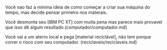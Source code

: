 Você nao faz a mínima ideia de como começar a criar sua máquina do tempo, mas decide pensar primeiro nos materais.

Você desmonta seu [IBM PC XT] com muita pena mas parece mais provavel que isso dê algum resultado.(computador/computador.md)

Você vai a um aterro local e pega [material reciclável], não tem porque correr o risco com seu computador. (reciclaveis/reciclaveis.md)